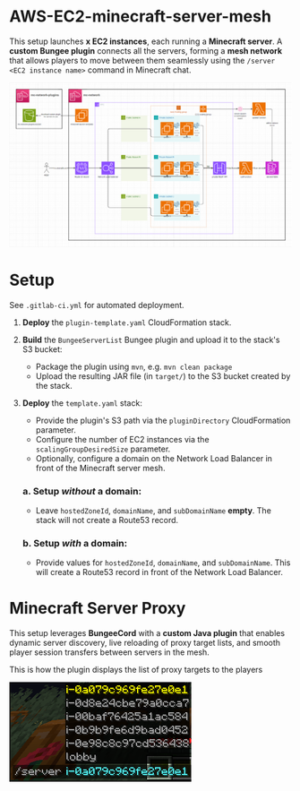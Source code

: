 # AWS-EC2-minecraft-server-mesh

This setup launches **x EC2 instances**, each running a **Minecraft server**. A **custom Bungee plugin** connects all the servers, forming a **mesh network** that allows players to move between them seamlessly using the `/server <EC2 instance name>` command in Minecraft chat.

![](images/diagram.png)

# Setup

See `.gitlab-ci.yml` for automated deployment.

1. **Deploy** the `plugin-template.yaml` CloudFormation stack.
2. **Build** the `BungeeServerList` Bungee plugin and upload it to the stack's S3 bucket:
   - Package the plugin using `mvn`, e.g. `mvn clean package`
   - Upload the resulting JAR file (in `target/`) to the S3 bucket created by the stack.
3. **Deploy** the `template.yaml` stack:
   - Provide the plugin's S3 path via the `pluginDirectory` CloudFormation parameter.
   - Configure the number of EC2 instances via the `scalingGroupDesiredSize` parameter.
   - Optionally, configure a domain on the Network Load Balancer in front of the Minecraft server mesh.

   ### a. Setup *without* a domain:
   - Leave `hostedZoneId`, `domainName`, and `subDomainName` **empty**. The stack will not create a Route53 record.

   ### b. Setup *with* a domain:
   - Provide values for `hostedZoneId`, `domainName`, and `subDomainName`. This will create a Route53 record in front of the Network Load Balancer.

# Minecraft Server Proxy

This setup leverages **BungeeCord** with a **custom Java plugin** that enables dynamic server discovery, live reloading of proxy target lists, and smooth player session transfers between servers in the mesh.

This is how the plugin displays the list of proxy targets to the players

![](images/plugin-interface.png)